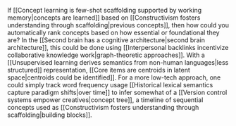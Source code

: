 ---
---

If [[Concept learning is few-shot scaffolding supported by working memory|concepts are learned]] based on [[Constructivism fosters understanding through scaffolding|previous concepts]], then how could you automatically rank concepts based on how essential or foundational they are? In the [[Second brain has a cognitive architecture|second brain architecture]], this could be done using [[Interpersonal backlinks incentivize collaborative knowledge work|graph-theoretic approaches]]. With a [[Unsupervised learning derives semantics from non-human languages|less structured]] representation, [[Core items are centroids in latent space|centroids could be identified]]. For a more low-tech approach, one could simply track word frequency usage [[Historical lexical semantics capture paradigm shifts|over time]] to infer somewhat of a [[Version control systems empower creatives|concept tree]], a timeline of sequential concepts used as [[Constructivism fosters understanding through scaffolding|building blocks]].